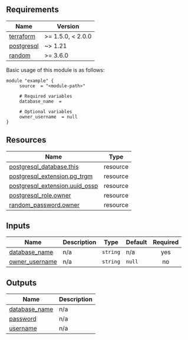 <!-- BEGIN_AUTOMATED_TF_DOCS_BLOCK -->
## Requirements

| Name | Version |
|------|---------|
| <a name="requirement_terraform"></a> [terraform](#requirement\_terraform) | >= 1.5.0, < 2.0.0 |
| <a name="requirement_postgresql"></a> [postgresql](#requirement\_postgresql) | ~> 1.21 |
| <a name="requirement_random"></a> [random](#requirement\_random) | >= 3.6.0 |

Basic usage of this module is as follows:

```hcl
module "example" {
  	 source  = "<module-path>"
  
	 # Required variables
  	 database_name  = 
  
	 # Optional variables
  	 owner_username  = null
}
```

## Resources

| Name | Type |
|------|------|
| [postgresql_database.this](https://registry.terraform.io/providers/cyrilgdn/postgresql/latest/docs/resources/database) | resource |
| [postgresql_extension.pg_trgm](https://registry.terraform.io/providers/cyrilgdn/postgresql/latest/docs/resources/extension) | resource |
| [postgresql_extension.uuid_ossp](https://registry.terraform.io/providers/cyrilgdn/postgresql/latest/docs/resources/extension) | resource |
| [postgresql_role.owner](https://registry.terraform.io/providers/cyrilgdn/postgresql/latest/docs/resources/role) | resource |
| [random_password.owner](https://registry.terraform.io/providers/hashicorp/random/latest/docs/resources/password) | resource |
## Inputs

| Name | Description | Type | Default | Required |
|------|-------------|------|---------|:--------:|
| <a name="input_database_name"></a> [database\_name](#input\_database\_name) | n/a | `string` | n/a | yes |
| <a name="input_owner_username"></a> [owner\_username](#input\_owner\_username) | n/a | `string` | `null` | no |
## Outputs

| Name | Description |
|------|-------------|
| <a name="output_database_name"></a> [database\_name](#output\_database\_name) | n/a |
| <a name="output_password"></a> [password](#output\_password) | n/a |
| <a name="output_username"></a> [username](#output\_username) | n/a |
<!-- END_AUTOMATED_TF_DOCS_BLOCK -->